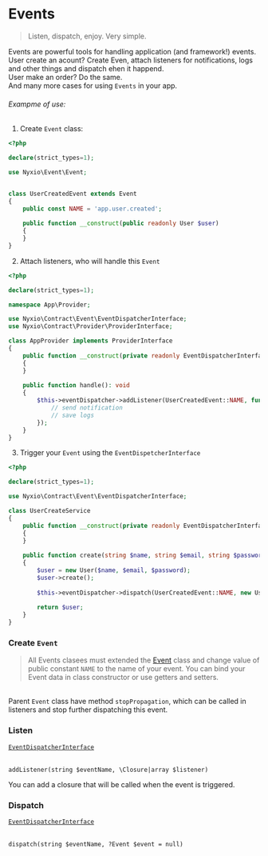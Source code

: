 # Events

> Listen, dispatch, enjoy. Very simple.

Events are powerful tools for handling application (and framework!) events. 
<br>User create an acount? Create Even, attach listeners for notifications, logs and other things and dispatch ehen it happend.
<br>User make an order? Do the same. 
<br>And many more cases for using `Events` in your app.

###### Exampme of use:

1. Create `Event` class:

```php
<?php

declare(strict_types=1);

use Nyxio\Event\Event;


class UserCreatedEvent extends Event
{
    public const NAME = 'app.user.created';
    
    public function __construct(public readonly User $user)
    {
    }
}

```

2. Attach listeners, who will handle this `Event`

```php
<?php

declare(strict_types=1);

namespace App\Provider;

use Nyxio\Contract\Event\EventDispatcherInterface;
use Nyxio\Contract\Provider\ProviderInterface;

class AppProvider implements ProviderInterface
{
    public function __construct(private readonly EventDispatcherInterface $eventDispatcher)
    {
    }
    
    public function handle(): void
    {
        $this->eventDispatcher->addListener(UserCreatedEvent::NAME, function (UserCreatedEvent $event) {
            // send notification
            // save logs
        });
    }
}

```

3. Trigger your `Event` using the `EventDispetcherInterface`

```php
<?php

declare(strict_types=1);

use Nyxio\Contract\Event\EventDispatcherInterface;

class UserCreateService
{
    public function __construct(private readonly EventDispatcherInterface $eventDispatcher)
    {
    }
    
    public function create(string $name, string $email, string $password): User
    {
        $user = new User($name, $email, $password);
        $user->create();
        
        $this->eventDispatcher->dispatch(UserCreatedEvent::NAME, new UserCreatedEvent($user));
        
        return $user;
    }
}


```

### Create `Event`
> All Events clasees must extended the [Event](https://github.com/nyxio-php/event/blob/main/Event.php) class and change value of public constant `NAME` to the name of your event.
> You can bind your Event data in class constructor or use getters and setters.

<br>Parent `Event` class have method `stopPropagation`, which can be called in listeners and stop further dispatching this event.

### Listen
[`EventDispatcherInterface`](https://github.com/nyxio-php/contract/blob/main/Event/EventDispatcherInterface.php)

<br>`addListener(string $eventName, \Closure|array $listener)`

You can add a closure that will be called when the event is triggered.

### Dispatch
[`EventDispatcherInterface`](https://github.com/nyxio-php/contract/blob/main/Event/EventDispatcherInterface.php)

<br>`dispatch(string $eventName, ?Event $event = null)`


